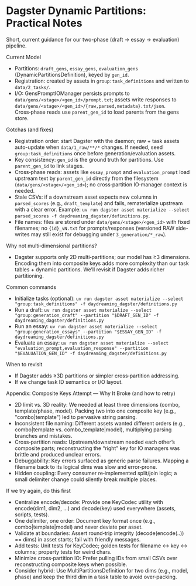 # Dagster Dynamic Partitions: Practical Notes

Short, current guidance for our two-phase (draft → essay → evaluation) pipeline.

Current Model
- Partitions: `draft_gens`, `essay_gens`, `evaluation_gens` (DynamicPartitionsDefinition), keyed by `gen_id`.
- Registration: created by assets in `group:task_definitions` and written to `data/2_tasks/`.
- I/O: GensPromptIOManager persists prompts to `data/gens/<stage>/<gen_id>/prompt.txt`; assets write responses to `data/gens/<stage>/<gen_id>/{raw,parsed,metadata}.txt/json`. Cross‑phase reads use `parent_gen_id` to load parents from the gens store.

Gotchas (and fixes)
- Registration order: start Dagster with the daemon; raw + task assets auto-update when `data/1_raw/**/*` changes. If needed, seed `group:task_definitions` once before generation/evaluation assets.
- Key consistency: `gen_id` is the ground truth for partitions. Use `parent_gen_id` to link stages.
- Cross‑phase reads: assets like `essay_prompt` and `evaluation_prompt` load upstream text by `parent_gen_id` directly from the filesystem (`data/gens/<stage>/<gen_id>`); no cross‑partition IO‑manager context is needed.
- Stale CSVs: if a downstream asset expects new columns in `parsed_scores` (e.g., `draft_template`) and fails, rematerialize upstream with a clear error. Example: `uv run dagster asset materialize --select parsed_scores -f daydreaming_dagster/definitions.py`.
- File names: files are stored under `data/gens/<stage>/<gen_id>` with fixed filenames; no `{id}_vN.txt` for prompts/responses (versioned RAW side-writes may still exist for debugging under `3_generation/*_raw`).

Why not multi‑dimensional partitions?
- Dagster supports only 2D multi‑partitions; our model has ≥3 dimensions. Encoding them into composite keys adds more complexity than our task tables + dynamic partitions. We’ll revisit if Dagster adds richer partitioning.

Common commands
- Initialize tasks (optional): `uv run dagster asset materialize --select "group:task_definitions" -f daydreaming_dagster/definitions.py`
- Run a draft: `uv run dagster asset materialize --select "group:generation_draft" --partition "$DRAFT_GEN_ID" -f daydreaming_dagster/definitions.py`
- Run an essay: `uv run dagster asset materialize --select "group:generation_essays" --partition "$ESSAY_GEN_ID" -f daydreaming_dagster/definitions.py`
- Evaluate an essay: `uv run dagster asset materialize --select "evaluation_prompt,evaluation_response" --partition "$EVALUATION_GEN_ID" -f daydreaming_dagster/definitions.py`

When to revisit
- If Dagster adds ≥3D partitions or simpler cross‑partition addressing.
- If we change task ID semantics or I/O layout.

Appendix: Composite Keys Attempt — Why It Broke (and how to retry)
- 2D limit vs. 3D reality: We needed at least three dimensions (combo, template/phase, model). Packing two into one composite key (e.g., "combo|template") led to pervasive string parsing.
- Inconsistent file naming: Different assets wanted different orders (e.g., combo|template vs. combo_template|model), multiplying parsing branches and mistakes.
- Cross‑partition reads: Upstream/downstream needed each other’s composite parts; reconstructing the “right” key for IO managers was brittle and produced unclear errors.
- Debuggability: Key errors surfaced as generic parse failures. Mapping a filename back to its logical dims was slow and error‑prone.
- Hidden coupling: Every consumer re‑implemented split/join logic; a small delimiter change could silently break multiple places.

If we try again, do this first
- Centralize encode/decode: Provide one KeyCodec utility with encode(dim1, dim2, …) and decode(key) used everywhere (assets, scripts, tests).
- One delimiter, one order: Document key format once (e.g., combo|template|model) and never deviate per asset.
- Validate at boundaries: Assert round‑trip integrity (decode(encode(..)) == dims) in asset starts; fail with friendly messages.
- Add tests: Unit tests for KeyCodec; golden tests for filename ↔ key ↔ columns; property tests for weird chars.
- Minimize cross‑partition IO: Prefer pulling IDs from small CSVs over reconstructing composite keys when possible.
- Consider hybrid: Use MultiPartitionsDefinition for two dims (e.g., model, phase) and keep the third dim in a task table to avoid over‑packing.
